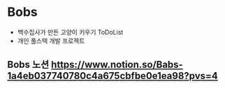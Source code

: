 # Bobs
- 백수집사가 만든 고양이 키우기 ToDoList
- 개인 풀스택 개발 프로젝트

## Bobs 노션 https://www.notion.so/Babs-1a4eb037740780c4a675cbfbe0e1ea98?pvs=4

